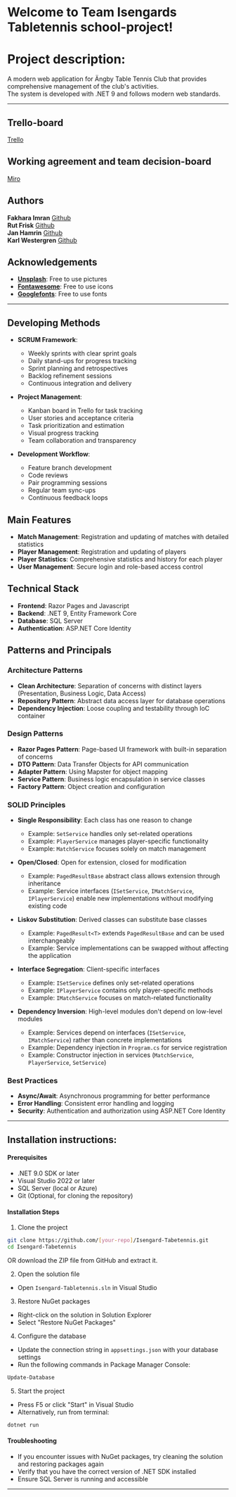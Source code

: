 # Welcome to Team Isengards Tabletennis school-project!  

# Project description:
A modern web application for Ängby Table Tennis Club that provides comprehensive management of the club's activities.  
The system is developed with .NET 9 and follows modern web standards.

---

## Trello-board  

[Trello](https://trello.com/invite/b/68133273e650052b63ef675d/ATTI4a3fd60004a259d593032d6bf9eacb48029733F3/angby-pingis-isengard)

## Working agreement and team decision-board  

[Miro](https://miro.com/app/board/uXjVI7bk488=/)  

## Authors

**Fakhara Imran**   [Github](https://github.com/fakhara)  
**Rut Frisk**       [Github](https://github.com/ArrenCelion)  
**Jan Hamrin**      [Github](https://github.com/jaham88)  
**Karl Westergren** [Github](https://github.com/Brottarbengt)  


## Acknowledgements

- [**Unsplash**](https://unsplash.com/): Free to use pictures 
- [**Fontawesome**](https://fontawesome.com/): Free to use icons
- [**Googlefonts**](https://fonts.google.com/): Free to use fonts

---

## Developing Methods
- **SCRUM Framework**:
  - Weekly sprints with clear sprint goals
  - Daily stand-ups for progress tracking
  - Sprint planning and retrospectives
  - Backlog refinement sessions
  - Continuous integration and delivery

- **Project Management**:
  - Kanban board in Trello for task tracking
  - User stories and acceptance criteria
  - Task prioritization and estimation
  - Visual progress tracking
  - Team collaboration and transparency

- **Development Workflow**:
  - Feature branch development
  - Code reviews
  - Pair programming sessions
  - Regular team sync-ups
  - Continuous feedback loops

## Main Features
- **Match Management**: Registration and updating of matches with detailed statistics
- **Player Management**: Registration and updating of players
- **Player Statistics**: Comprehensive statistics and history for each player
- **User Management**: Secure login and role-based access control

## Technical Stack
- **Frontend**: Razor Pages and Javascript
- **Backend**: .NET 9, Entity Framework Core
- **Database**: SQL Server
- **Authentication**: ASP.NET Core Identity

## Patterns and Principals

### Architecture Patterns
- **Clean Architecture**: Separation of concerns with distinct layers (Presentation, Business Logic, Data Access)
- **Repository Pattern**: Abstract data access layer for database operations
- **Dependency Injection**: Loose coupling and testability through IoC container

### Design Patterns
- **Razor Pages Pattern**: Page-based UI framework with built-in separation of concerns
- **DTO Pattern**: Data Transfer Objects for API communication
- **Adapter Pattern**: Using Mapster for object mapping
- **Service Pattern**: Business logic encapsulation in service classes
- **Factory Pattern**: Object creation and configuration

### SOLID Principles
- **Single Responsibility**: Each class has one reason to change
  - Example: `SetService` handles only set-related operations
  - Example: `PlayerService` manages player-specific functionality
  - Example: `MatchService` focuses solely on match management

- **Open/Closed**: Open for extension, closed for modification
  - Example: `PagedResultBase` abstract class allows extension through inheritance
  - Example: Service interfaces (`ISetService`, `IMatchService`, `IPlayerService`) enable new implementations without modifying existing code

- **Liskov Substitution**: Derived classes can substitute base classes
  - Example: `PagedResult<T>` extends `PagedResultBase` and can be used interchangeably
  - Example: Service implementations can be swapped without affecting the application

- **Interface Segregation**: Client-specific interfaces
  - Example: `ISetService` defines only set-related operations
  - Example: `IPlayerService` contains only player-specific methods
  - Example: `IMatchService` focuses on match-related functionality

- **Dependency Inversion**: High-level modules don't depend on low-level modules
  - Example: Services depend on interfaces (`ISetService`, `IMatchService`) rather than concrete implementations
  - Example: Dependency injection in `Program.cs` for service registration
  - Example: Constructor injection in services (`MatchService`, `PlayerService`, `SetService`)

### Best Practices
- **Async/Await**: Asynchronous programming for better performance
- **Error Handling**: Consistent error handling and logging
- **Security**: Authentication and authorization using ASP.NET Core Identity

---


## Installation instructions:

#### Prerequisites
- .NET 9.0 SDK or later
- Visual Studio 2022 or later
- SQL Server (local or Azure)
- Git (Optional, for cloning the repository)

#### Installation Steps

1. Clone the project
```bash
git clone https://github.com/[your-repo]/Isengard-Tabetennis.git
cd Isengard-Tabetennis
```  
OR download the ZIP file from GitHub and extract it.

2. Open the solution file
- Open `Isengard-Tabletennis.sln` in Visual Studio

3. Restore NuGet packages
- Right-click on the solution in Solution Explorer
- Select "Restore NuGet Packages"

4. Configure the database
- Update the connection string in `appsettings.json` with your database settings
- Run the following commands in Package Manager Console:
```powershell
Update-Database
```

5. Start the project
- Press F5 or click "Start" in Visual Studio
- Alternatively, run from terminal:
```bash
dotnet run
```

#### Troubleshooting
- If you encounter issues with NuGet packages, try cleaning the solution and restoring packages again
- Verify that you have the correct version of .NET SDK installed
- Ensure SQL Server is running and accessible

---

